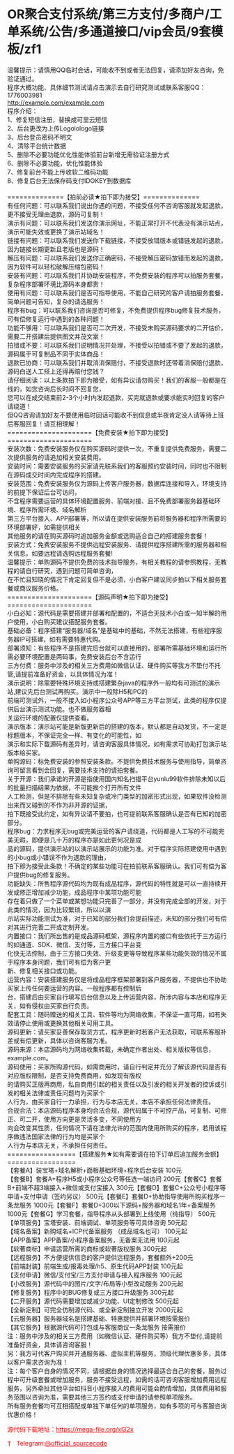 # OR聚合支付系统/第三方支付/多商户/工单系统/公告/多通道接口/vip会员/9套模板/zf1

温馨提示：请慎用QQ临时会话，可能收不到或者无法回复，请添加好友咨询，免验证通过。<br>程序大概功能、具体细节测试请点击演示去自行研究测试或联系客服QQ：1776003981<br>http://example.com/example.com<br>程序介绍：<br>1、修复短信注册，替换成可里云短信<br>2、后台更改为上传Logolologo链接<br>3、后台登员密码不明文<br>4、清除平台统计数据<br>5、删除不必要功能优化性能体验前台新增无需验证注册方式<br>6、删除不必要功能，优化性能体验<br>7、修复前台不能上传收软二维码功能<br>8、修复后台无法保存码支付IDOKEY到数据库<br><br>==============【拍前必读★拍下即为接受】==============<br>有任何问题：可以联系我们说出你遇的问题，不接受任何不咨询客服就发起退款，更不接受无理由退款，源码可复制！<br>演示有问题：可以联系我们发送你演示网址，不能正常打开不代表没有演示站点，演示可能失效或更换了演示站域名！<br>链接有问题：可以联系我们发送你下载链接，不接受放错版本或错链发起的退款，因为链接长期更新且老版也是源码！<br>解压有问题：可以联系我们发送你正确密码，不接受解压密码放错而发起的退款，因为软件可以轻松破解压缩包密码！<br>安装有问题：可以联系我们并协助安装程序，不免费安装的程序可以拍服务套餐，复杂程序部署环境比源码本身都贵！<br>使用有问题：可以联系我们是否可指导使用，不能自己研究的客户请拍服务套餐，简单问题可告知，复杂的请选服务！<br>程序有bug：可以联系我们咨询是否可修复，不免费提供程序bug修复技术服务，可有偿修复运行中遇到的各种问题！<br>功能不够用：可以联系我们是否可二次开发，不接受未购买源码要求的二开估价，需要二开搭建后提供图文并茂文案！<br>拍错或不要：可以联系我们说明情况并处理，不接受以拍错或不要了发起的退款，源码属于可复制品不同于实体商品！<br>退款已协商：可以联系我们并取消消保赔付，不接受退款时还带着消保赔付退款，源码白送人工搭上还得再赔付您钱？<br>请仔细阅读：以上条款拍下即为接受，如有异议请勿购买！我们的客服一般都是在线的，如您咨询后长时间不回复您，<br>          您可以在成交结束前2-3个小时内发起退款，买完就退款或要求能实时回复的客户请绕道！<br>          但QQ咨询请加好友不要使用临时回话可能收不到信息或半夜肯定没人请等待上班后客服回复！请互相理解！<br>=====================【免费安装★拍下即为接受】=====================<br>安装次数：免费安装服务仅在购买源码时提供一次，不重复提供免费服务，需要二次提供服务的请追加相关安装费用。<br>安装时间：需要安装服务的买家请先联系我们的客服预约安装时间，同时也不限制在源码成交时间内完成程序的搭建。<br>安装范围：免费安装服务仅为源码上传客户服务器，数据库连接和导入，环境支持的前提下保证后台可访问，<br>        不含程序需要运营的具体环境配置服务、前端对接、且不免费部署服务器基础环境、程序所需环境、域名解析<br>        第三方平台接入、APP部署等，所以请在提供安装服务前将服务器和程序所需要的环境部署好，如需提供相关<br>        其他服务的请在购买源码时追加服务金额或选购适合自己的搭建服务套餐！<br>安装方式：免费安装服务不提供远程安装服务、请提供程序搭建所需的服务器和相关信息。如要远程请选购远程服务套餐!<br>温馨提示：单购源码不提供免费的技术指导服务，有相关教程的请参照教程，无教程的请自行研究，遇到问题可简单咨询，<br>        在不忙且知晓的情况下肯定回复但不是必须，小白客户建议同步拍以下相关服务套餐或商议服务价格。<br>=====================【源码声明★拍下即为接受】=====================<br>小白必知：源代码是需要搭建并部署和配置的，不适合无技术小白或一知半解的用户使用，小白购买建议搭配服务套餐。<br>基础必备：程序搭建“服务器/域名”是基础中的基础，不然无法搭建，有些程序服务器IP可搭建，如有需要特惠代购。<br>部署须知：有些程序不是搭建完后台就可以直接用的，部署所需基础环境和运行所需必要环境配置是两码事，免费安装后台不含运行<br>三方付费：服务中涉及的相关三方费用如微信认证、硬件购买等我方不垫付不托管,请提前准备好资金，以具体情况为准！<br>演示说明：除需要特殊环境支持或搭建繁杂java的程序外一般均有可测试的演示站,建议先后台测试再购买。演示中一般除H5和PC的<br>        前端可测试外，一般不接入如小程序公众号APP等三方平台测试，此类的程序仅提供后台演示测试功能。也不做服务器相<br>        关运行环境的配置仅提供查看。<br>演示版本：演示站可能是新版更新后的搭建的版本，默认都是自动发货，不一定是标题版本，不保证完全一样、有变化的可能性，如<br>        演示和实际下载源码有差异时，请咨询客服具体情况，如有需求可协助打包演示站版本给买家。<br>单购源码：标免费安装的参照安装条款。不提供免费技术服务与使用指导，简单咨询可留言看到会回复，需要技术支持的请拍套餐。<br>关于开源：我们承诺的开源是指使用国内知名扫描平台yunlu99软件排除未知以后的批量扫描结果为依据，不可能挨个打开所有文件<br>        人工检测，但是不排除有些未知复杂或冷门类型的加密形式出现，如果软件没检测出来而又碰到的不作为非开源的证据，<br>        拍下既接受此约定，如有异议请不要拍，也可提前联系客服确认是否有已知的加密部分。<br>程序bug：力求程序无bug或完美运营的客户请绕道，代码都是人工写的不可能完美无暇，即便是几十万的程序亦是如此更何况是成<br>        品的源码，提供演示站的以演示站展示的功能为准。对于程序实际搭建使用中遇到的小bug或小错误不作为退款的理由，<br>        拍下即为接受此条款！不确定的某些功能可在拍前联系客服确认。我们可有偿为客户提供bug的修复服务。<br>功能缺失：所售程序源代码均为现有成品程序，源代码的特性就是可以一直持续开发或修正增加减少功能，成品程序中某项功能可能<br>        存在着只做了一个菜单或某想功能只完善了一部分，并没有完成全部的开发，对于此类的情况，因为比较繁琐，所以以演<br>        示站实际功能测试为准，对于已知的部分我们会提前描述，未知的部分我们可有偿对其进行完善二开或定制开发。<br>内置接口：我们所出售的是成品源码框架，源程序内置的接口有些依托于三方运行的如通道、SDK、微信、支付等，三方接口平台变<br>        化快无法控制，由于三方接口失效、升级变更等导致程序某些功能失效的情况不属于程序本身问题，我们可有偿为客户更<br>        新、修复相关接口或功能。<br>运营内容：安装搭建服务仅是将成品程序框架部署到客户服务器，不提供也不协助买家上传任何要运营的内容。一般程序都有控制后<br>        台，搭建后由买家自行填写后台信息以及上传运营内容，所涉内容与本店和程序无关，如有侵权由买家自行负责。<br>配套工具：随码赠送的相关工具、软件等均为网络收集，不保证一直可用，如有失效请停止使用或更换其他相关可用工具。<br>源码更新：请买家妥善保存取货方式，程序更新时若客户无法获取，可联系客服补差或有偿更新，具体以咨询客服为准。<br>源码来源：本店源码均为网络收集转载，未确定作者出处、相关版权等信息，example.com。<br>源码使用：买家所购源代码，如需商用时，请自行判定并充分了解该源代码是否有对应版权限制，是否支持免费商用，如发现有版权<br>        的请购买正版再商用，私自商用引起的相关责任以及引发的相关开发者的控诉或引发的相关法律或责任问题均为买家个<br>        人行为，由买家自行一力承担，行为与本店无关，本店不承担任何法律责任。<br>合规合法：本店源码程序本身均合法合规，源代码属于不可控产品，可复制、可修正、可二开，使用方向更是灵活多变，不同使用方<br>        向会改变其性质，任何情况下请在法律允许的范围内使用所购买的程序，若用该程序做违法国家法律的行为均是买家个<br>        人行为与本店无关，不承担任何责任。<br>=================【搭建服务★如有需要请在拍下订单后追加服务金额】=================<br>【套餐A】装宝塔+域名解析+面板基础环境+程序后台安装    100元<br>【套餐B】套餐A+程序H5或小程序公众号等任选一端访问     200元【套餐C】套餐B+前端不超3端接入+微信或支付宝接入       300元【套餐D】套餐C+公众号小程序等申请+支付申请（签约另议） 500元【套餐E】套餐D+协助指导使用所购买程序一条龙服务      1000元【套餐F】套餐D+300以下源码+服务器和域名1年+备案服务 1000元【套餐G】学习套餐，指导程序从头部署到上线使用（纯指导） 500元【单项服务】宝塔安装、前端调试、单项服务等可具体咨询  50元起<br>【域名备案】新购域名+ICP代备案服务 （成品域名也可）  100元起<br>【APP备案】APP备案/小程序备案服务，无备案无法用   100元起<br>【软著商标】申请运营所需的商标或软著版权服务        300元起<br>【远程服务】不方便提供信息的客户提供远程服务，套餐额外+200元<br>【前端封装】前端生成/报毒处理/h5、原生代码APP封装   100元起<br>【支付申请】微信/支付宝/三方支付申请与接入程序服务   100元起<br>【小改服务】源代码中的图片/文字/布局等小型改动服务   200元起<br>【修复服务】程序中的BUG修复或三方接口升级服务      300元起<br>【二开服务】源代码需要增加或减少功能、UI定制修改    500元起<br>【全新定制】可完全仿制源代码、或全新定制独立开发    2000元起<br>【云服务器】服务器域名是搭建基础、特惠提供并部署环境按需报价<br>【其它服务】根据源代码可打包或与客服商议一条龙服务  按需报价<br>注：服务中涉及的相关三方费用（如微信认证、硬件购买等）我方不垫付,请提前准备好资金，具体请咨询客服！<br>另：我方可代客户购买并开通服务器、虚拟主机等服务，顶级代理优惠多多，具体以客户需求咨询为准！<br>注：每个客户自身的情况不同，请根据自身的情况选择最适合自己的套餐，服务过程中可升级套餐或增加服务，服务不接受远程，如需的话可咨询客服增加费用远程服务，另外牵扯其他平台如抖音小程序接入的费用可能会酌情增加，具体费用和服务范围以咨询为准，需要其他三方签约或支付申请的请参照单项服务。<br>所有服务套餐均可互相搭配或单独下单任何的单项服务，如有多项的可与客服咨询优惠价格！<br>


<p style="color: red;">源代码下载地址：<a href="https://mega-file.org/xl32x" style="color: red;">https://mega-file.org/xl32x</a></p><p style="color: red;"><img src="https://cdn-icons-png.flaticon.com/512/2111/2111646.png" alt="Telegram Icon" style="width: 16px; vertical-align: middle; margin-right: 5px;">Telegram:<a href="https://t.me/official_sourcecode" style="color: red;">@official_sourcecode</a></p>